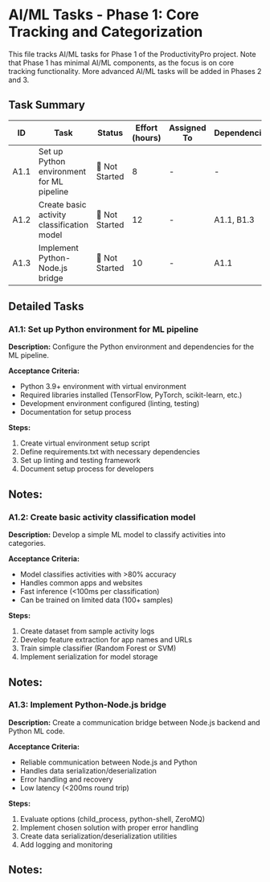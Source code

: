 # AI/ML Tasks - Phase 1: Core Tracking and Categorization

This file tracks AI/ML tasks for Phase 1 of the ProductivityPro project. Note that Phase 1 has minimal AI/ML components, as the focus is on core tracking functionality. More advanced AI/ML tasks will be added in Phases 2 and 3.

## Task Summary

| ID | Task | Status | Effort (hours) | Assigned To | Dependencies |
|----|------|--------|---------------|-------------|--------------|
| A1.1 | Set up Python environment for ML pipeline | 🔴 Not Started | 8 | - | - |
| A1.2 | Create basic activity classification model | 🔴 Not Started | 12 | - | A1.1, B1.3 |
| A1.3 | Implement Python-Node.js bridge | 🔴 Not Started | 10 | - | A1.1 |

## Detailed Tasks

### A1.1: Set up Python environment for ML pipeline

**Description:** Configure the Python environment and dependencies for the ML pipeline.

**Acceptance Criteria:**
- Python 3.9+ environment with virtual environment
- Required libraries installed (TensorFlow, PyTorch, scikit-learn, etc.)
- Development environment configured (linting, testing)
- Documentation for setup process

**Steps:**
1. Create virtual environment setup script
2. Define requirements.txt with necessary dependencies
3. Set up linting and testing framework
4. Document setup process for developers

**Notes:**
- 

### A1.2: Create basic activity classification model

**Description:** Develop a simple ML model to classify activities into categories.

**Acceptance Criteria:**
- Model classifies activities with >80% accuracy
- Handles common apps and websites
- Fast inference (<100ms per classification)
- Can be trained on limited data (100+ samples)

**Steps:**
1. Create dataset from sample activity logs
2. Develop feature extraction for app names and URLs
3. Train simple classifier (Random Forest or SVM)
4. Implement serialization for model storage

**Notes:**
- 

### A1.3: Implement Python-Node.js bridge

**Description:** Create a communication bridge between Node.js backend and Python ML code.

**Acceptance Criteria:**
- Reliable communication between Node.js and Python
- Handles data serialization/deserialization
- Error handling and recovery
- Low latency (<200ms round trip)

**Steps:**
1. Evaluate options (child_process, python-shell, ZeroMQ)
2. Implement chosen solution with proper error handling
3. Create data serialization/deserialization utilities
4. Add logging and monitoring

**Notes:**
- 